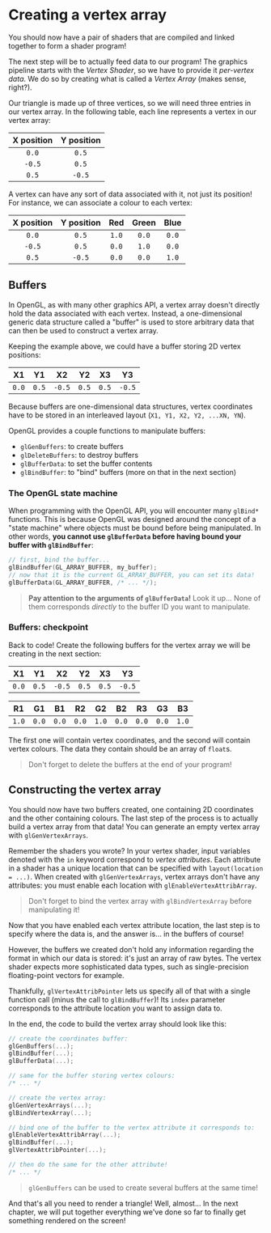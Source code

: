 # Creating a vertex array

You should now have a pair of shaders that are compiled and linked together to
form a shader program!

The next step will be to actually feed data to our program! The graphics
pipeline starts with the _Vertex Shader_, so we have to provide it _per-vertex
data_. We do so by creating what is called a _Vertex Array_ (makes sense,
right?).

Our triangle is made up of three vertices, so we will need three entries in our
vertex array. In the following table, each line represents a vertex in our
vertex array:

| X position | Y position |
| :--------: | :--------: |
|   `0.0`    |   `0.5`    |
|   `-0.5`   |   `0.5`    |
|   `0.5`    |   `-0.5`   |

A vertex can have any sort of data associated with it, not just its position!
For instance, we can associate a colour to each vertex:

| X position | Y position |  Red  | Green | Blue  |
| :--------: | :--------: | :---: | :---: | :---: |
|   `0.0`    |   `0.5`    | `1.0` | `0.0` | `0.0` |
|   `-0.5`   |   `0.5`    | `0.0` | `1.0` | `0.0` |
|   `0.5`    |   `-0.5`   | `0.0` | `0.0` | `1.0` |

## Buffers

In OpenGL, as with many other graphics API, a vertex array doesn't directly hold
the data associated with each vertex. Instead, a one-dimensional generic data
structure called a "buffer" is used to store arbitrary data that can then be
used to construct a vertex array.

Keeping the example above, we could have a buffer storing 2D vertex positions:

|  X1   |  Y1   |   X2   |  Y2   |  X3   |   Y3   |
| :---: | :---: | :----: | :---: | :---: | :----: |
| `0.0` | `0.5` | `-0.5` | `0.5` | `0.5` | `-0.5` |

Because buffers are one-dimensional data structures, vertex coordinates have to
be stored in an interleaved layout (`X1, Y1, X2, Y2, ...XN, YN`).

OpenGL provides a couple functions to manipulate buffers:

- `glGenBuffers`: to create buffers
- `glDeleteBuffers`: to destroy buffers
- `glBufferData`: to set the buffer contents
- `glBindBuffer`: to "bind" buffers (more on that in the next section)

### The OpenGL state machine

When programming with the OpenGL API, you will encounter many `glBind*`
functions. This is because OpenGL was designed around the concept of a "state
machine" where objects must be bound before being manipulated. In other words,
**you cannot use `glBufferData` before having bound your buffer with
`glBindBuffer`**:

```c
// first, bind the buffer...
glBindBuffer(GL_ARRAY_BUFFER, my_buffer);
// now that it is the current GL_ARRAY_BUFFER, you can set its data!
glBufferData(GL_ARRAY_BUFFER, /* ... */);
```

> **Pay attention to the arguments of `glBufferData`!** Look it up... None of
> them corresponds _directly_ to the buffer ID you want to manipulate.

### Buffers: checkpoint

Back to code! Create the following buffers for the vertex array we will be
creating in the next section:

|  X1   |  Y1   |   X2   |  Y2   |  X3   |   Y3   |
| :---: | :---: | :----: | :---: | :---: | :----: |
| `0.0` | `0.5` | `-0.5` | `0.5` | `0.5` | `-0.5` |

|  R1   |  G1   |  B1   |  R2   |  G2   |  B2   |  R3   |  G3   |  B3   |
| :---: | :---: | :---: | :---: | :---: | :---: | :---: | :---: | :---: |
| `1.0` | `0.0` | `0.0` | `0.0` | `1.0` | `0.0` | `0.0` | `0.0` | `1.0` |

The first one will contain vertex coordinates, and the second will contain
vertex colours. The data they contain should be an array of `float`s.

> Don't forget to delete the buffers at the end of your program!

## Constructing the vertex array

You should now have two buffers created, one containing 2D coordinates and the
other containing colours. The last step of the process is to actually build a
vertex array from that data! You can generate an empty vertex array with
`glGenVertexArrays`.

Remember the shaders you wrote? In your vertex shader, input variables denoted
with the `in` keyword correspond to _vertex attributes_. Each attribute in a
shader has a unique location that can be specified with
`layout(location = ...)`. When created with `glGenVertexArrays`, vertex arrays
don't have any attributes: you must enable each location with
`glEnableVertexAttribArray`.

> Don't forget to bind the vertex array with `glBindVertexArray` before
> manipulating it!

Now that you have enabled each vertex attribute location, the last step is to
specify where the data is, and the answer is... in the buffers of course!

However, the buffers we created don't hold any information regarding the format
in which our data is stored: it's just an array of raw bytes. The vertex shader
expects more sophisticated data types, such as single-precision floating-point
vectors for example.

Thankfully, `glVertexAttribPointer` lets us specify all of that with a single
function call (minus the call to `glBindBuffer`)! Its `index` parameter
corresponds to the attribute location you want to assign data to.

In the end, the code to build the vertex array should look like this:

```c
// create the coordinates buffer:
glGenBuffers(...);
glBindBuffer(...);
glBufferData(...);

// same for the buffer storing vertex colours:
/* ... */

// create the vertex array:
glGenVertexArrays(...);
glBindVertexArray(...);

// bind one of the buffer to the vertex attribute it corresponds to:
glEnableVertexAttribArray(...);
glBindBuffer(...);
glVertexAttribPointer(...);

// then do the same for the other attribute!
/* ... */
```

> `glGenBuffers` can be used to create several buffers at the same time!

And that's all you need to render a triangle! Well, almost... In the next
chapter, we will put together everything we've done so far to finally get
something rendered on the screen!
